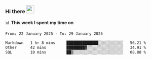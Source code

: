 ### Hi there <a href="https://www.gautamkrishnar.com/"><img src="https://media.giphy.com/media/hvRJCLFzcasrR4ia7z/giphy.gif" width="25px"></a>

📊 **This week I spent my time on**

<!--START_SECTION:waka-->

```txt
From: 22 January 2025 - To: 29 January 2025

Markdown   1 hr 8 mins     ██████████████░░░░░░░░░░░   56.21 %
Other      42 mins         ████████▓░░░░░░░░░░░░░░░░   34.91 %
SQL        10 mins         ██▒░░░░░░░░░░░░░░░░░░░░░░   08.88 %
```

<!--END_SECTION:waka-->
